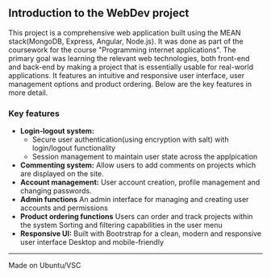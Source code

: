 ## Introduction to the WebDev project

This project is a comprehensive web application built using the MEAN stack(MongoDB, Express, Angular, Node.js). It was done as part of the coursework for the course "Programming internet applications". The primary goal was learning the relevant web technologies, both front-end and back-end by making a project that is essentially usable for real-world applications. It features an intuitive and responsive user interface, user management options and product ordering. Below are the key features in more detail.

### Key features
- **Login-logout system:**
  -  Secure user authentication(using encryption with salt) with login/logout functionality
  -  Session management to maintain user state across the applpication
- **Commenting system:**
  Allow users to add comments on projects which are displayed on the site.
- **Account management:**
  User account creation, profile management and changing passwords.
- **Admin functions**
  An admin interface for managing and creating user accounts and permissions
- **Product ordering functions**
  Users can order and track projects within the system
  Sorting and filtering capabilities in the user menu
- **Responsive UI:**
  Built with Bootrstrap for a clean, modern and responsive user interface
  Desktop and mobile-friendly
---------
Made on Ubuntu/VSC


